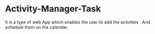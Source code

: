 # Activity-Manager-Task
It is a type of web App which enables the user to add the activities . And schedule them on the calendar.
